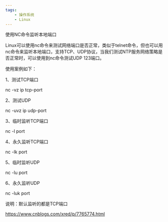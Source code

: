 ```yaml
---
tags:
    - 操作系统
    - Linux
---
```


使用NC命令监听本地端口

Linux可以使用nc命令来测试网络端口是否正常，类似于telnet命令，但也可以用nc命令来监听本地端口，支持TCP、UDP协议，当我们测试NTP服务网络策略是否正常时，可以使用到nc命令测试UDP 123端口。

使用案例如下：

1、测试TCP端口

nc -vz ip tcp-port

2、测试UDP

nc -uvz ip udp-port

3、临时监听TCP端口

nc -l port

4、永久监听TCP端口

nc -lk port

5、临时监听UDP

nc -lu port

6、永久监听UDP

nc -luk port

说明：默认监听的都是TCP端口



https://www.cnblogs.com/xred/p/7765774.html

